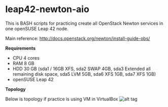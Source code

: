# leap42-newton-aio

This is BASH scripts for practicing create all OpenStack Newton services in one openSUSE Leap 42 node.

Main reference: http://docs.openstack.org/newton/install-guide-obs/

__Requirements__
* CPU 4 cores
* RAM 8 GB
* HDD 30 GB (sda1 / 16GB XFS, sda2 SWAP 4GB, sda3 Extended all remaining disk space, sda5 LVM 5GB, sda6 XFS 1GB, sda7 XFS 1GB)
* openSUSE Leap 42

__Topology__

Below is topology if practice is using VM in VirtualBox
![alt tag](https://raw.githubusercontent.com/GLiBogor/leap42-newton-aio/master/leap42-newton-aio.png)

